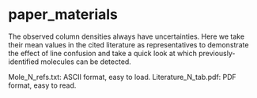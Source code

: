 # paper_materials
The observed column densities always have uncertainties. Here we take their mean values in the cited literature as representatives to demonstrate the effect of line confusion and take a quick look at which previously-identified molecules can be detected.

Mole_N_refs.txt: ASCII format, easy to load.
Literature_N_tab.pdf: PDF format, easy to read.
